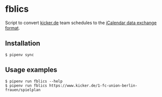 # fblics

Script to convert [kicker.de](https://kicker.de/) team schedules
to the [iCalendar data exchange format](https://en.wikipedia.org/wiki/ICalendar).

## Installation

```shell
$ pipenv sync
```

## Usage examples

```shell
$ pipenv run fblics --help
$ pipenv run fblics https://www.kicker.de/1-fc-union-berlin-frauen/spielplan
```
